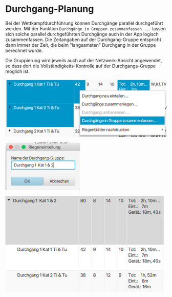 # Durchgang-Planung

Bei der Wettkampfdurchführung können Durchgänge parallel durchgeführt werden. Mit der Funktion `Durchgänge in Gruppen zusammenfassen ...` lassen sich solche parallel durchgeführten Durchgänge auch in der App logisch zusammenfassen. Die Zeitangaben auf der Durchgang-Gruppe entspricht dann immer der Zeit, die beim "langsamsten" Durchgang in der Gruppe berechnet wurde.

Die Gruppierung wird jeweils auch auf der Netzwerk-Ansicht angewendet, so dass dort die Vollständigkeits-Kontrolle auf der Durchgangs-Gruppe möglich ist.

![Durchgang gruppieren](../../.gitbook/assets/durchgang-gruppieren.png)

![Durchganggruppe bezeichnen](../../.gitbook/assets/name-durchganggruppe.png)

![Gruppierte Durchg&#xE4;nge](../../.gitbook/assets/gruppierte-durchgaenge.png)

